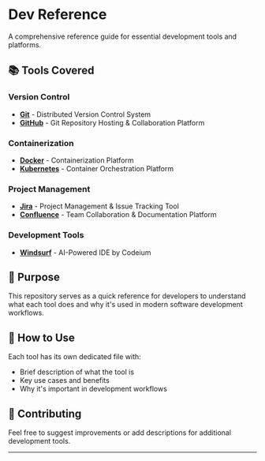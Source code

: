 # Dev Reference

A comprehensive reference guide for essential development tools and platforms.

## 📚 Tools Covered

### Version Control
- **[Git](version-control/git.txt)** - Distributed Version Control System
- **[GitHub](version-control/github.txt)** - Git Repository Hosting & Collaboration Platform

### Containerization
- **[Docker](containerization/docker.txt)** - Containerization Platform
- **[Kubernetes](containerization/kubernetes.txt)** - Container Orchestration Platform

### Project Management
- **[Jira](project-management/jira.txt)** - Project Management & Issue Tracking Tool
- **[Confluence](project-management/confluence.txt)** - Team Collaboration & Documentation Platform

### Development Tools
- **[Windsurf](development-tools/windsurf.txt)** - AI-Powered IDE by Codeium

## 🚀 Purpose

This repository serves as a quick reference for developers to understand what each tool does and why it's used in modern software development workflows.

## 📖 How to Use

Each tool has its own dedicated file with:
- Brief description of what the tool is
- Key use cases and benefits
- Why it's important in development workflows

## 🤝 Contributing

Feel free to suggest improvements or add descriptions for additional development tools.

---
